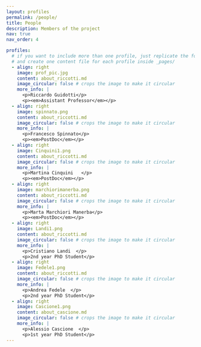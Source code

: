 ```yaml
---
layout: profiles
permalink: /people/
title: People
description: Members of the project
nav: true
nav_order: 4

profiles:
  # if you want to include more than one profile, just replicate the following block
  # and create one content file for each profile inside _pages/
  - align: right
    image: prof_pic.jpg
    content: about_riccotti.md
    image_circular: false # crops the image to make it circular
    more_info: |
      <p>Riccardo Guidotti</p>
      <p><em>Assistant Professor</em></p>
  - align: right
    image: spinnato.png
    content: about_riccotti.md
    image_circular: false # crops the image to make it circular
    more_info: |
      <p>Francesco Spinnato</p>
      <p><em>PostDoc</em></p>
  - align: right
    image: Cinquini1.png
    content: about_riccotti.md
    image_circular: false # crops the image to make it circular
    more_info: |
      <p>Martina Cinquini   </p>
      <p><em>PostDoc</em></p>
  - align: right
    image: marchiorimanerba.png
    content: about_riccotti.md
    image_circular: false # crops the image to make it circular
    more_info: |
      <p>Marta Marchiori Manerba</p>
      <p><em>PostDoc</em></p>
  - align: right
    image: Landi1.png
    content: about_riccotti.md
    image_circular: false # crops the image to make it circular
    more_info: |
      <p>Cristiano Landi  </p>
      <p>2nd year PhD Student</p>
  - align: right
    image: Fedele1.png
    content: about_riccotti.md
    image_circular: false # crops the image to make it circular
    more_info: |
      <p>Andrea Fedele  </p>
      <p>2nd year PhD Student</p>
  - align: right
    image: Cascione1.png
    content: about_cascione.md
    image_circular: false # crops the image to make it circular
    more_info: |
      <p>Alessio Cascione  </p>
      <p>1st year PhD Student</p>
---
```


